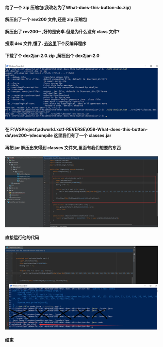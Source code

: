 #### 给了一个 zip 压缩包(我改名为了What-does-this-button-do.zip)

#### 解压出了一个 rev200 文件,还是 zip 压缩包

#### 解压出了 rev200~ ,好的是安卓.但是为什么没有 class 文件?

#### 搜索 dex 文件,懂了. [去这里](https://github.com/pxb1988/dex2jar)下个反编译程序

#### 下载了个 dex2jar-2.0.zip ,解压出个 dex2jar-2.0

![1](./截图/1.png)

#### 在 F:\VSProject\adworld.xctf-REVERSE\059-What-does-this-button-do\rev200~\decompile 这里我们有了一个 classes.jar

#### 再把 jar 解压出来得到 classes 文件夹,里面有我们想要的东西

![2](./截图/2.png)

#### 直接运行他的代码

![3](./截图/3.png)

#### 结束
